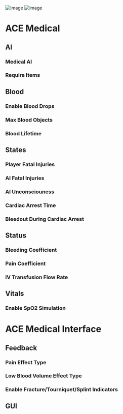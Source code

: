 ![image](https://github.com/user-attachments/assets/0f4daec8-6d88-4548-90a1-2d706f1fd01a)
![image](https://github.com/user-attachments/assets/1360b57a-6925-4e44-a64d-1922b6f2c5e0)

# ACE Medical
  ## AI
  ### Medical AI
  ### Require Items
  
  ## Blood
  ### Enable Blood Drops
  ### Max Blood Objects
  ### Blood Lifetime

  ## States
  ### Player Fatal Injuries
  ### AI Fatal Injuries
  ### AI Unconsciouness
  ### Cardiac Arrest Time
  ### Bleedout During Cardiac Arrest

  ## Status
  ### Bleeding Coefficient
  ### Pain Coefficient
  ### IV Transfusion Flow Rate

  ## Vitals
  ### Enable SpO2 Simulation

# ACE Medical Interface
  ## Feedback
  ### Pain Effect Type
  ### Low Blood Volume Effect Type
  ### Enable Fracture/Tourniquet/Splint Indicators

  ## GUI
